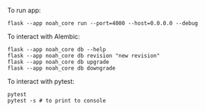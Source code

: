 To run app:
```
flask --app noah_core run --port=4000 --host=0.0.0.0 --debug
```

To interact with Alembic:
```
flask --app noah_core db --help
flask --app noah_core db revision "new revision"
flask --app noah_core db upgrade
flask --app noah_core db downgrade
```

To interact with pytest:
```
pytest
pytest -s # to print to console
```